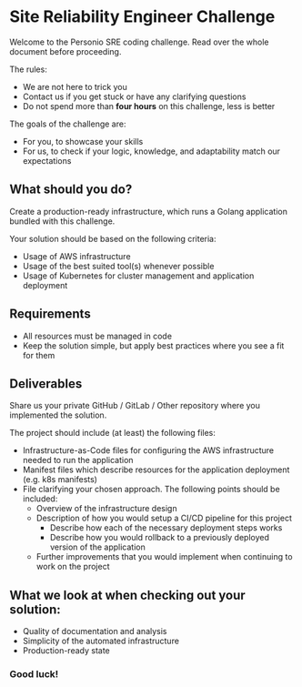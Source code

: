 # Site Reliability Engineer Challenge

Welcome to the Personio SRE coding challenge. Read over the whole document before proceeding.

The rules:
 - We are not here to trick you
 - Contact us if you get stuck or have any clarifying questions
 - Do not spend more than **four hours** on this challenge, less is better

The goals of the challenge are:
 - For you, to showcase your skills
 - For us, to check if your logic, knowledge, and adaptability match our expectations


## What should you do?
Create a production-ready infrastructure, which runs a Golang application bundled with this challenge.

Your solution should be based on the following criteria:
 - Usage of AWS infrastructure
 - Usage of the best suited tool(s) whenever possible
 - Usage of Kubernetes for cluster management and application deployment

## Requirements
- All resources must be managed in code
- Keep the solution simple, but apply best practices where you see a fit for them

## Deliverables

Share us your private GitHub / GitLab / Other repository where you implemented the solution.

The project should include (at least) the following files:
- Infrastructure-as-Code files for configuring the AWS infrastructure needed to run the application
- Manifest files which describe resources for the application deployment (e.g. k8s manifests)
- File clarifying your chosen approach. The following points should be included:
  - Overview of the infrastructure design
  - Description of how you would setup a CI/CD pipeline for this project
    - Describe how each of the necessary deployment steps works
    - Describe how you would rollback to a previously deployed version of the application
  - Further improvements that you would implement when continuing to work on the project


## What we look at when checking out your solution:

- Quality of documentation and analysis
- Simplicity of the automated infrastructure
- Production-ready state


### Good luck!
